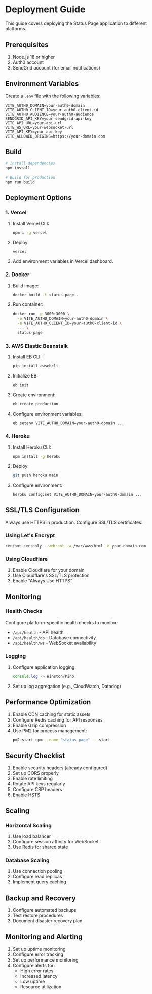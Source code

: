 # Deployment Guide

This guide covers deploying the Status Page application to different platforms.

## Prerequisites

1. Node.js 18 or higher
2. Auth0 account
3. SendGrid account (for email notifications)

## Environment Variables

Create a `.env` file with the following variables:

```env
VITE_AUTH0_DOMAIN=your-auth0-domain
VITE_AUTH0_CLIENT_ID=your-auth0-client-id
VITE_AUTH0_AUDIENCE=your-auth0-audience
SENDGRID_API_KEY=your-sendgrid-api-key
VITE_API_URL=your-api-url
VITE_WS_URL=your-websocket-url
VITE_API_KEY=your-api-key
VITE_ALLOWED_ORIGINS=https://your-domain.com
```

## Build

```bash
# Install dependencies
npm install

# Build for production
npm run build
```

## Deployment Options

### 1. Vercel

1. Install Vercel CLI:
   ```bash
   npm i -g vercel
   ```

2. Deploy:
   ```bash
   vercel
   ```

3. Add environment variables in Vercel dashboard.

### 2. Docker

1. Build image:
   ```bash
   docker build -t status-page .
   ```

2. Run container:
   ```bash
   docker run -p 3000:3000 \
     -e VITE_AUTH0_DOMAIN=your-auth0-domain \
     -e VITE_AUTH0_CLIENT_ID=your-auth0-client-id \
     ... \
     status-page
   ```

### 3. AWS Elastic Beanstalk

1. Install EB CLI:
   ```bash
   pip install awsebcli
   ```

2. Initialize EB:
   ```bash
   eb init
   ```

3. Create environment:
   ```bash
   eb create production
   ```

4. Configure environment variables:
   ```bash
   eb setenv VITE_AUTH0_DOMAIN=your-auth0-domain ...
   ```

### 4. Heroku

1. Install Heroku CLI:
   ```bash
   npm install -g heroku
   ```

2. Deploy:
   ```bash
   git push heroku main
   ```

3. Configure environment:
   ```bash
   heroku config:set VITE_AUTH0_DOMAIN=your-auth0-domain ...
   ```

## SSL/TLS Configuration

Always use HTTPS in production. Configure SSL/TLS certificates:

### Using Let's Encrypt

```bash
certbot certonly --webroot -w /var/www/html -d your-domain.com
```

### Using Cloudflare

1. Enable Cloudflare for your domain
2. Use Cloudflare's SSL/TLS protection
3. Enable "Always Use HTTPS"

## Monitoring

### Health Checks

Configure platform-specific health checks to monitor:
- `/api/health` - API health
- `/api/health/db` - Database connectivity
- `/api/health/ws` - WebSocket availability

### Logging

1. Configure application logging:
   ```javascript
   console.log -> Winston/Pino
   ```

2. Set up log aggregation (e.g., CloudWatch, Datadog)

## Performance Optimization

1. Enable CDN caching for static assets
2. Configure Redis caching for API responses
3. Enable Gzip compression
4. Use PM2 for process management:
   ```bash
   pm2 start npm --name "status-page" -- start
   ```

## Security Checklist

1. Enable security headers (already configured)
2. Set up CORS properly
3. Enable rate limiting
4. Rotate API keys regularly
5. Configure CSP headers
6. Enable HSTS

## Scaling

### Horizontal Scaling

1. Use load balancer
2. Configure session affinity for WebSocket
3. Use Redis for shared state

### Database Scaling

1. Use connection pooling
2. Configure read replicas
3. Implement query caching

## Backup and Recovery

1. Configure automated backups
2. Test restore procedures
3. Document disaster recovery plan

## Monitoring and Alerting

1. Set up uptime monitoring
2. Configure error tracking
3. Set up performance monitoring
4. Configure alerts for:
   - High error rates
   - Increased latency
   - Low uptime
   - Resource utilization
